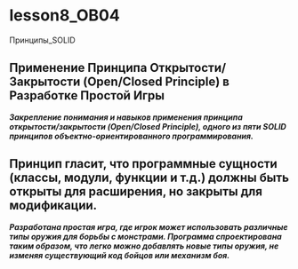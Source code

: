 # lesson8_OB04
 Принципы_SOLID

## Применение Принципа Открытости/Закрытости (Open/Closed Principle) в Разработке Простой Игры

___Закрепление понимания и навыков применения принципа открытости/закрытости (Open/Closed Principle), одного из пяти SOLID принципов объектно-ориентированного программирования.___</br>

## Принцип гласит, что программные сущности (классы, модули, функции и т.д.) должны быть открыты для расширения, но закрыты для модификации.

___Разработана простая игра, где игрок может использовать различные типы оружия для борьбы с монстрами. Программа спроектирована таким образом, что легко можно добавлять новые типы 
оружия, не изменяя существующий код бойцов или механизм боя.___</br>